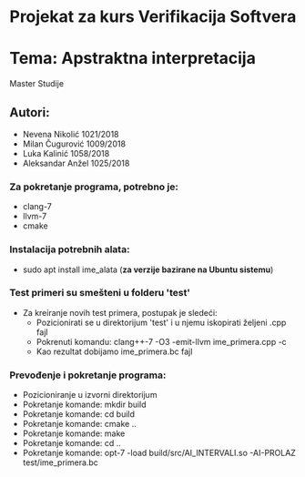 # Projekat za kurs Verifikacija Softvera
# Tema: Apstraktna interpretacija
Master Studije

## Autori:
* Nevena Nikolić 1021/2018
* Milan Čugurović 1009/2018
* Luka Kalinić 1058/2018
* Aleksandar Anžel 1025/2018

### Za pokretanje programa, potrebno je:
* clang-7
* llvm-7
* cmake

### Instalacija potrebnih alata:
* sudo apt install ime_alata (**za verzije bazirane na Ubuntu sistemu**)

### Test primeri su smešteni u folderu 'test'
* Za kreiranje novih test primera, postupak je sledeći:
	* Pozicionirati se u direktorijum 'test' i u njemu iskopirati željeni .cpp fajl
	* Pokrenuti komandu: clang++-7 -O3 -emit-llvm ime_primera.cpp -c
	* Kao rezultat dobijamo ime_primera.bc fajl
	
### Prevođenje i pokretanje programa:
* Pozicioniranje u izvorni direktorijum
* Pokretanje komande: mkdir build
* Pokretanje komande: cd build
* Pokretanje komande: cmake ..
* Pokretanje komande: make
* Pokretanje komande: cd ..
* Pokretanje komande: opt-7 -load build/src/AI_INTERVALI.so -AI-PROLAZ test/ime_primera.bc

